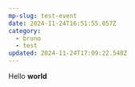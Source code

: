 ```yaml
---
mp-slug: test-event
date: 2024-11-24T16:51:55.057Z
category:
  - bruno
  - test
updated: 2024-11-24T17:09:22.548Z
---
```


Hello **world**